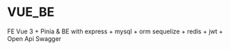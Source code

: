 
# VUE_BE
FE Vue 3 + Pinia & BE with express + mysql + orm sequelize + redis + jwt + Open Api Swagger